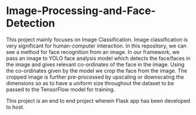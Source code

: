 # Image-Processing-and-Face-Detection

This project mainly focuses on Image Classification. Image classification is very significant for human-computer interaction. In this repository, we can see a method for face recognition from an image. In our framework, we pass an image to YOLO face analysis model which detects the face/faces in the image and gives relevant co-ordinates of the face in the image. Using the co-ordinates given by the model we crop the face from the image. The cropped image is further pre-processed by upscaling or downscaling the dimensions so as to have a uniform size throughout the dataset to be passed to the TensorFlow model for training.

This project is an end to end project wherein Flask app has been developed to host.
